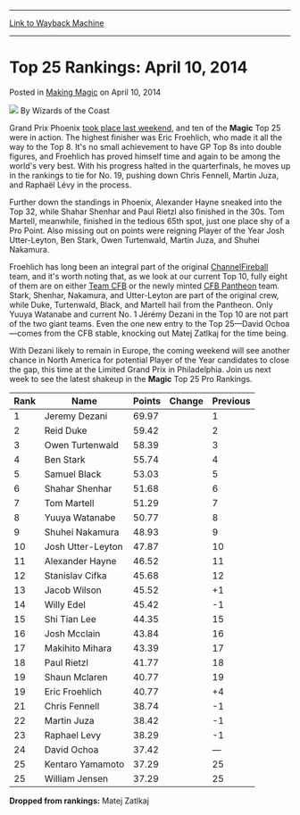 
---
[Link to Wayback Machine](https://web.archive.org/web/20220517035949/https://magic.wizards.com/en/articles/archive/making-magic/top-25-rankings-april-10-2014-2014-04-10)

[_metadata_:author]:- "Wizards of the Coast"
[_metadata_:description]:- "Grand Prix Phoenix took place last weekend, and ten of the Magic Top 25 were in action. The highest finisher was Eric Froehlich, who made it all the way to the Top 8. It's no small achievement to have GP Top 8s into double figures, and Froehlich has proved himself time and again to be among the world's very best. With his progress halted in the quarterfinals, he moves up in"
[_metadata_:generator]:- "Drupal 7 (http://drupal.org)"
[_metadata_:node]:- "694366"
[_metadata_:publish_date]:- "2014-04-10"
[_metadata_:source]:- "div-main-content"
[_metadata_:title]:- "Top 25 Rankings: April 10, 2014"
[_metadata_:wayback_capture_timestamp]:- "2022-05-17 03:59:49"
[_metadata_:wayback_raw_url]:- "https://web.archive.org/web/20220517035949id_/https://magic.wizards.com/en/articles/archive/making-magic/top-25-rankings-april-10-2014-2014-04-10"
[_metadata_:wayback_url]:- "https://magic.wizards.com/en/articles/archive/making-magic/top-25-rankings-april-10-2014-2014-04-10"
---


Top 25 Rankings: April 10, 2014
===============================



 Posted in [Making Magic](/en/articles/columns/making-magic)
 on April 10, 2014 






![](https://media.magic.wizards.com/styles/auth_small/public/images/person/wizards_author.jpg)
By Wizards of the Coast












Grand Prix Phoenix [took place last weekend](/en/events/coverage/bernis-devotion-pays-phoenix), and ten of the **Magic** Top 25 were in action. The highest finisher was Eric Froehlich, who made it all the way to the Top 8. It's no small achievement to have GP Top 8s into double figures, and Froehlich has proved himself time and again to be among the world's very best. With his progress halted in the quarterfinals, he moves up in the rankings to tie for No. 19, pushing down Chris Fennell, Martin Juza, and Raphaël Lévy in the process. 

Further down the standings in Phoenix, Alexander Hayne sneaked into the Top 32, while Shahar Shenhar and Paul Rietzl also finished in the 30s. Tom Martell, meanwhile, finished in the tedious 65th spot, just one place shy of a Pro Point. Also missing out on points were reigning Player of the Year Josh Utter-Leyton, Ben Stark, Owen Turtenwald, Martin Juza, and Shuhei Nakamura.

 Froehlich has long been an integral part of the original [ChannelFireball](http://store.channelfireball.com/landing) team, and it's worth noting that, as we look at our current Top 10, fully eight of them are on either [Team CFB](http://www.channelfireball.com/team-channelfireball/) or the newly minted [CFB Pantheon](http://www.channelfireball.com/team-pantheon/) team. Stark, Shenhar, Nakamura, and Utter-Leyton are part of the original crew, while Duke, Turtenwald, Black, and Martell hail from the Pantheon. Only Yuuya Watanabe and current No. 1 Jérémy Dezani in the Top 10 are not part of the two giant teams. Even the one new entry to the Top 25—David Ochoa—comes from the CFB stable, knocking out Matej Zatlkaj for the time being. 

 With Dezani likely to remain in Europe, the coming weekend will see another chance in North America for potential Player of the Year candidates to close the gap, this time at the Limited Grand Prix in Philadelphia. Join us next week to see the latest shakeup in the **Magic** Top 25 Pro Rankings. 



| Rank | Name | Points | Change | Previous |
| --- | --- | --- | --- | --- |
| 1 | Jeremy Dezani  | 69.97 |  | 1 |
| 2 | Reid Duke  | 59.42 |  | 2 |
| 3 | Owen Turtenwald  | 58.39 |  | 3 |
| 4 | Ben Stark  | 55.74 |  | 4 |
| 5 | Samuel Black  | 53.03 |  | 5 |
| 6 | Shahar Shenhar  | 51.68 |  | 6 |
| 7 | Tom Martell  | 51.29 |  | 7 |
| 8 | Yuuya Watanabe  | 50.77 |  | 8 |
| 9 | Shuhei Nakamura  | 48.93 |  | 9 |
| 10 | Josh Utter-Leyton  | 47.87 |  | 10 |
| 11 | Alexander Hayne  | 46.52 |  | 11 |
| 12 | Stanislav Cifka  | 45.68 |  | 12 |
| 13 | Jacob Wilson  | 45.52 |  | +1 | 14 |
| 14 | Willy Edel  | 45.42 |  | -1 | 13 |
| 15 | Shi Tian Lee  | 44.35 |  | 15 |
| 16 | Josh Mcclain  | 43.84 |  | 16 |
| 17 | Makihito Mihara  | 43.39 |  | 17 |
| 18 | Paul Rietzl  | 41.77 |  | 18 |
| 19 | Shaun Mclaren  | 40.77 |  | 19 |
| 19 | Eric Froehlich  | 40.77 |  | +4 | 23 |
| 21 | Chris Fennell  | 38.74 |  | -1 | 20 |
| 22 | Martin Juza  | 38.42 |  | -1 | 21 |
| 23 | Raphael Levy  | 38.29 |  | -1 | 22 |
| 24 | David Ochoa  | 37.42 |  | — | NR |
| 25 | Kentaro Yamamoto  | 37.29 |  | 25 |
| 25 | William Jensen  | 37.29 |  | 25 |

  

**Dropped from rankings:** Matej Zatlkaj 







